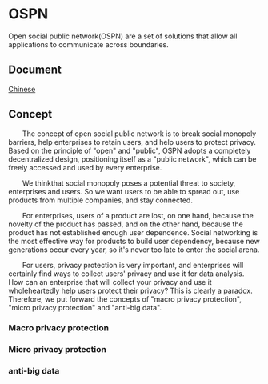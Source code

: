 # OSPN
Open social public network(OSPN) are a set of solutions that allow all applications to communicate across boundaries.  

## Document  

[Chinese](./README_cn.md)

  

## Concept  
&emsp;&emsp;The concept of open social public network is to break social monopoly barriers, help enterprises to retain users, and help users to protect privacy. Based on the principle of "open" and "public", OSPN adopts a completely decentralized design, positioning itself as a "public network", which can be freely accessed and used by every enterprise.  

&emsp;&emsp;We thinkthat social monopoly poses a potential threat to society, enterprises and users. So we want users to be able to spread out, use products from multiple companies, and stay connected.  

&emsp;&emsp;For enterprises, users of a product are lost, on one hand, because the novelty of the product has passed, and on the other hand, because the product has not established enough user dependence. Social networking is the most effective way for products to build user dependency, because new generations occur every year, so it's never too late to enter the social arena.  

&emsp;&emsp;For users, privacy protection is very important, and enterprises will certainly find ways to collect users' privacy and use it for data analysis. How can an enterprise that will collect your privacy and use it wholeheartedly help users protect their privacy? This is clearly a paradox. Therefore, we put forward the concepts of "macro privacy protection", "micro privacy protection" and "anti-big data".  

### Macro privacy protection

### Micro privacy protection

### anti-big data








